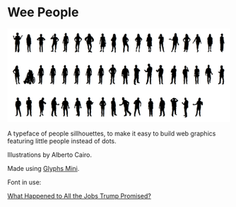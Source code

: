 # Wee People

![A crowd of wee people.](weepeople.png)

A typeface of people sillhouettes, to make it easy to build web graphics featuring little people instead of dots.

Illustrations by Alberto Cairo.

Made using [Glyphs Mini](https://glyphsapp.com/glyphs-mini).

Font in use:

[What Happened to All the Jobs Trump Promised?](https://projects.propublica.org/graphics/trump-job-promises)

